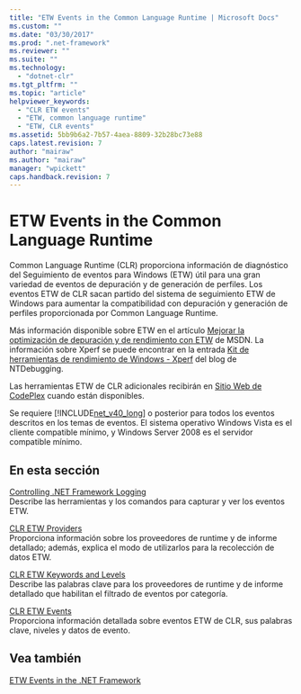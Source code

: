 ```yaml
---
title: "ETW Events in the Common Language Runtime | Microsoft Docs"
ms.custom: ""
ms.date: "03/30/2017"
ms.prod: ".net-framework"
ms.reviewer: ""
ms.suite: ""
ms.technology: 
  - "dotnet-clr"
ms.tgt_pltfrm: ""
ms.topic: "article"
helpviewer_keywords: 
  - "CLR ETW events"
  - "ETW, common language runtime"
  - "ETW, CLR events"
ms.assetid: 5bb9b6a2-7b57-4aea-8809-32b28bc73e88
caps.latest.revision: 7
author: "mairaw"
ms.author: "mairaw"
manager: "wpickett"
caps.handback.revision: 7
---
```

# ETW Events in the Common Language Runtime
Common Language Runtime \(CLR\) proporciona información de diagnóstico del Seguimiento de eventos para Windows \(ETW\) útil para una gran variedad de eventos de depuración y de generación de perfiles.  Los eventos ETW de CLR sacan partido del sistema de seguimiento ETW de Windows para aumentar la compatibilidad con depuración y generación de perfiles proporcionada por Common Language Runtime.  
  
 Más información disponible sobre ETW en el artículo [Mejorar la optimización de depuración y de rendimiento con ETW](http://go.microsoft.com/fwlink/?LinkID=161142) de MSDN.  La información sobre Xperf se puede encontrar en la entrada [Kit de herramientas de rendimiento de Windows \- Xperf](http://go.microsoft.com/fwlink/?LinkID=161144) del blog de NTDebugging.  
  
 Las herramientas ETW de CLR adicionales recibirán en [Sitio Web de CodePlex](http://go.microsoft.com/fwlink/?LinkID=111138) cuando están disponibles.  
  
 Se requiere [!INCLUDE[net_v40_long](../../../includes/net-v40-long-md.md)] o posterior para todos los eventos descritos en los temas de eventos.  El sistema operativo Windows Vista es el cliente compatible mínimo, y Windows Server 2008 es el servidor compatible mínimo.  
  
## En esta sección  
 [Controlling .NET Framework Logging](../../../docs/framework/performance/controlling-logging.md)  
 Describe las herramientas y los comandos para capturar y ver los eventos ETW.  
  
 [CLR ETW Providers](../../../docs/framework/performance/clr-etw-providers.md)  
 Proporciona información sobre los proveedores de runtime y de informe detallado; además, explica el modo de utilizarlos para la recolección de datos ETW.  
  
 [CLR ETW Keywords and Levels](../../../docs/framework/performance/clr-etw-keywords-and-levels.md)  
 Describe las palabras clave para los proveedores de runtime y de informe detallado que habilitan el filtrado de eventos por categoría.  
  
 [CLR ETW Events](../../../docs/framework/performance/clr-etw-events.md)  
 Proporciona información detallada sobre eventos ETW de CLR, sus palabras clave, niveles y datos de evento.  
  
## Vea también  
 [ETW Events in the .NET Framework](../../../docs/framework/performance/etw-events.md)